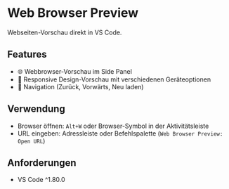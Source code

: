 # Web Browser Preview

Webseiten-Vorschau direkt in VS Code.

## Features

- 🌐 Webbrowser-Vorschau im Side Panel
- 📱 Responsive Design-Vorschau mit verschiedenen Geräteoptionen
- 🔄 Navigation (Zurück, Vorwärts, Neu laden)

## Verwendung

- Browser öffnen: `Alt+W` oder Browser-Symbol in der Aktivitätsleiste
- URL eingeben: Adressleiste oder Befehlspalette (`Web Browser Preview: Open URL`)

## Anforderungen

- VS Code ^1.80.0
